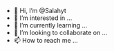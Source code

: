 - 👋 Hi, I’m @Salahyt
- 👀 I’m interested in ...
- 🌱 I’m currently learning ...
- 💞️ I’m looking to collaborate on ...
- 📫 How to reach me ...

<!---
Salahyt/Salahyt is a ✨ special ✨ repository because its `README.md` (this file) appears on your GitHub profile.
You can click the Preview link to take a look at your changes.
--->
